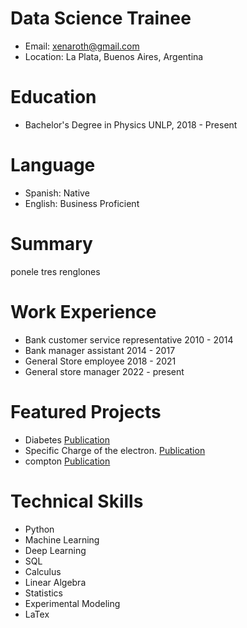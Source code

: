 # Data Science Trainee

- Email: xenaroth@gmail.com
- Location: La Plata, Buenos Aires, Argentina

# Education
- Bachelor's Degree in Physics
  UNLP, 2018 - Present

# Language
- Spanish: Native
- English: Business Proficient

# Summary
ponele
tres
renglones

# Work Experience
- Bank customer service representative 2010 - 2014
- Bank manager assistant 2014 - 2017 
- General Store employee 2018 - 2021
- General store manager 2022 - present

# Featured Projects
- Diabetes [Publication]()
- Specific Charge of the electron. [Publication](https://www.overleaf.com/read/vnwqjrqswrdv)
- compton [Publication]()

# Technical Skills
- Python
- Machine Learning
- Deep Learning
- SQL
- Calculus
- Linear Algebra
- Statistics
- Experimental Modeling
- LaTex
